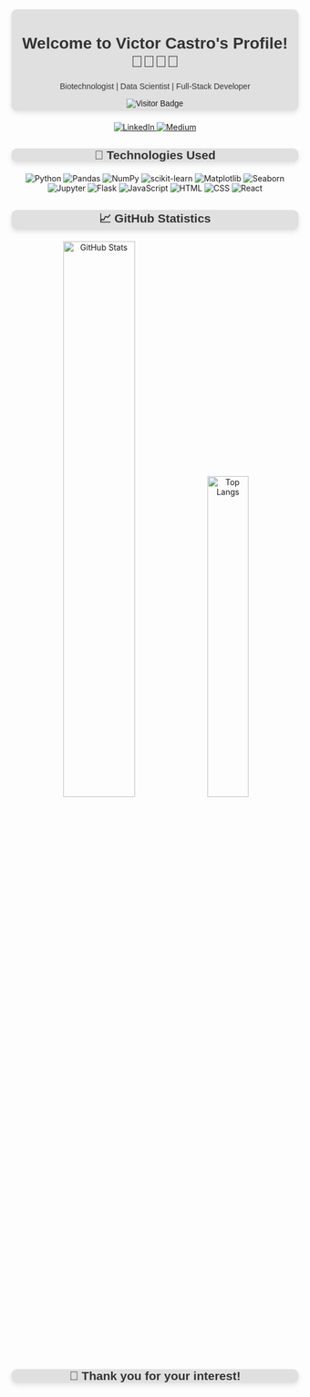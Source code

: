 <div style="background-color: #e0e0e0; padding: 5px; border-radius: 10px; box-shadow: 0 4px 8px rgba(0, 0, 0, 0.1); text-align: center; font-family: Arial, sans-serif;">
  <h1 align="center" style="color: #333;">Welcome to Victor Castro's Profile! 👨‍🔬🧑‍💻</h1>
  <p align="center" style="color: #333;">Biotechnologist | Data Scientist | Full-Stack Developer</p>
<div align="center">
  <img src="https://visitor-badge.laobi.icu/badge?page_id=victorlcastro-dsa#151792544" alt="Visitor Badge">
</div>
</div>

<div align="center" style="margin-top: 20px;">
  <a href="https://www.linkedin.com/in/victorlcastro">
    <img src="https://img.shields.io/badge/LinkedIn-0077B5?style=for-the-badge&logo=linkedin&logoColor=white" alt="LinkedIn">
  </a>
  <a href="https://medium.com/@victorlcastro">
    <img src="https://img.shields.io/badge/Medium-12100E?style=for-the-badge&logo=medium&logoColor=white" alt="Medium">
  </a>
</div>


<div style="background-color: #e0e0e0; padding: 0px; border-radius: 10px; box-shadow: 0 4px 8px rgba(0, 0, 0, 0.1); font-family: Arial, sans-serif;">
  <h2 align="center" style="color: #333;">🚀 Technologies Used</h2>
</div>
<div align="center" style="margin-top: 20px;">
  <img src="https://img.shields.io/badge/Python-3776AB?style=for-the-badge&logo=python&logoColor=white" alt="Python">
  <img src="https://img.shields.io/badge/Pandas-150458?style=for-the-badge&logo=pandas&logoColor=white" alt="Pandas">
  <img src="https://img.shields.io/badge/NumPy-013243?style=for-the-badge&logo=numpy&logoColor=white" alt="NumPy">
  <img src="https://img.shields.io/badge/scikit--learn-F7931E?style=for-the-badge&logo=scikit-learn&logoColor=white" alt="scikit-learn">
  <img src="https://img.shields.io/badge/Matplotlib-013243?style=for-the-badge&logo=matplotlib&logoColor=white" alt="Matplotlib">
  <img src="https://img.shields.io/badge/Seaborn-3776AB?style=for-the-badge&logo=seaborn&logoColor=white" alt="Seaborn">
  <img src="https://img.shields.io/badge/Jupyter-F37626?style=for-the-badge&logo=jupyter&logoColor=white" alt="Jupyter">
  <img src="https://img.shields.io/badge/Flask-000000?style=for-the-badge&logo=flask&logoColor=white" alt="Flask">
  <img src="https://img.shields.io/badge/JavaScript-F7DF1E?style=for-the-badge&logo=javascript&logoColor=black" alt="JavaScript">
  <img src="https://img.shields.io/badge/HTML-E34F26?style=for-the-badge&logo=html5&logoColor=white" alt="HTML">
  <img src="https://img.shields.io/badge/CSS-1572B6?style=for-the-badge&logo=css3&logoColor=white" alt="CSS">
  <img src="https://img.shields.io/badge/React-61DAFB?style=for-the-badge&logo=react&logoColor=black" alt="React">
</div>


<div style="background-color: #e0e0e0; padding: 0px; border-radius: 10px; box-shadow: 0 4px 8px rgba(0, 0, 0, 0.1); font-family: Arial, sans-serif;">
  <h2 align="center" style="color: #333;">📈 GitHub Statistics</h2>
</div>
<div align="center" style="margin-top: 20px;">
  <img src="https://github-readme-stats.vercel.app/api?username=victorlcastro-dsa&show_icons=true&theme=radical" alt="GitHub Stats" width="50%">
  <img src="https://github-readme-stats.vercel.app/api/top-langs/?username=victorlcastro-dsa&layout=compact&theme=radical" alt="Top Langs" width="38%">
</div>


<div style="background-color: #e0e0e0; padding: 0px; border-radius: 10px; box-shadow: 0 4px 8px rgba(0, 0, 0, 0.1); font-family: Arial, sans-serif;">
  <h2 align="center" style="color: #333;">🙏 Thank you for your interest!</h2>
</div>